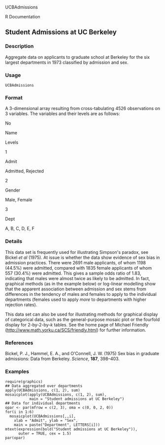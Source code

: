 UCBAdmissions

R Documentation

## Student Admissions at UC Berkeley

### Description

Aggregate data on applicants to graduate school at Berkeley for the six
largest departments in 1973 classified by admission and sex.

### Usage

    UCBAdmissions

### Format

A 3-dimensional array resulting from cross-tabulating 4526 observations on 3
variables. The variables and their levels are as follows:

No

Name

Levels

1

Admit

Admitted, Rejected

2

Gender

Male, Female

3

Dept

A, B, C, D, E, F

### Details

This data set is frequently used for illustrating Simpson's paradox, see
Bickel _et al_ (1975). At issue is whether the data show evidence of sex bias
in admission practices. There were 2691 male applicants, of whom 1198 (44.5%)
were admitted, compared with 1835 female applicants of whom 557 (30.4%) were
admitted. This gives a sample odds ratio of 1.83, indicating that males were
almost twice as likely to be admitted. In fact, graphical methods (as in the
example below) or log-linear modelling show that the apparent association
between admission and sex stems from differences in the tendency of males and
females to apply to the individual departments (females used to apply _more_
to departments with higher rejection rates).

This data set can also be used for illustrating methods for graphical display
of categorical data, such as the general-purpose mosaic plot or the fourfold
display for 2-by-2-by-_k_ tables. See the home page of Michael Friendly
(<http://www.math.yorku.ca/SCS/friendly.html>) for further information.

### References

Bickel, P. J., Hammel, E. A., and O'Connell, J. W. (1975) Sex bias in graduate
admissions: Data from Berkeley. _Science_, **187**, 398–403.

### Examples

    
    require(graphics)
    ## Data aggregated over departments
    apply(UCBAdmissions, c(1, 2), sum)
    mosaicplot(apply(UCBAdmissions, c(1, 2), sum),
               main = "Student admissions at UC Berkeley")
    ## Data for individual departments
    opar <- par(mfrow = c(2, 3), oma = c(0, 0, 2, 0))
    for(i in 1:6)
      mosaicplot(UCBAdmissions[,,i],
        xlab = "Admit", ylab = "Sex",
        main = paste("Department", LETTERS[i]))
    mtext(expression(bold("Student admissions at UC Berkeley")),
          outer = TRUE, cex = 1.5)
    par(opar)


